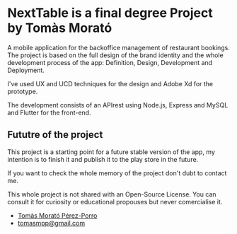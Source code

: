 # NextTable is a final degree Project by Tomàs Morató

A mobile application for the backoffice management of restaurant bookings.
The project is based on the full design of the brand identity and the whole development process of the app: Definition, Design, Development and Deployment.

I've used UX and UCD techniques for the design and Adobe Xd for the prototype.

The development consists of an APIrest using Node.js, Express and MySQL and Flutter for the front-end.

## Fututre of the project

This project is a starting point for a future stable version of the app, my intention is to finish it and publish it to the play store in the future.

If you want to check the whole memory of the project don't dubt to contact me.

This whole project is not shared with an Open-Source License. You can consult it for curiosity or educational propouses but never comercialise it. 

- [Tomàs Morató Pérez-Porro](https://www.linkedin.com/in/tomasmorato/)
- tomasmpp@gmail.com

